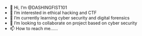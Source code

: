 - 👋 Hi, I’m @DASHINGFIST101
- 👀 I’m interested in ethical hacking and CTF
- 🌱 I’m currently learning cyber security and digital forensics
- 💞️ I’m looking to collaborate on project based on cyber security
- 📫 How to reach me...... 

<!---
DASHINGFIST101/DASHINGFIST101 is a ✨ special ✨ repository because its `README.md` (this file) appears on your GitHub profile.
You can click the Preview link to take a look at your changes.
--->
